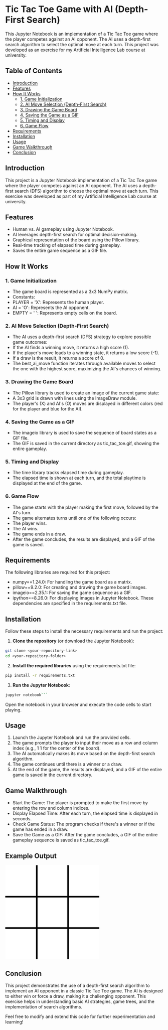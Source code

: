 # Tic Tac Toe Game with AI (Depth-First Search)
This Jupyter Notebook is an implementation of a Tic Tac Toe game where the player competes against an AI opponent. The AI uses a depth-first search algorithm to select the optimal move at each turn. This project was developed as an exercise for my Artificial Intelligence Lab course at university.

## Table of Contents
- [Introduction](#introduction)
- [Features](#features)
- [How It Works](#how-it-works)
  - [1. Game Initialization](#1-game-initialization)
  - [2. AI Move Selection (Depth-First Search)](#2-ai-move-selection-depth-first-search)
  - [3. Drawing the Game Board](#3-drawing-the-game-board)
  - [4. Saving the Game as a GIF](#4-saving-the-game-as-a-gif)
  - [5. Timing and Display](#5-timing-and-display)
  - [6. Game Flow](#6-game-flow)
- [Requirements](#requirements)
- [Installation](#installation)
- [Usage](#usage)
- [Game Walkthrough](#game-walkthrough)
- [Conclusion](#conclusion)

## Introduction
This project is a Jupyter Notebook implementation of a Tic Tac Toe game where the player competes against an AI opponent. The AI uses a depth-first search (DFS) algorithm to choose the optimal move at each turn. This exercise was developed as part of my Artificial Intelligence Lab course at university.

## Features
-  Human vs. AI gameplay using Jupyter Notebook.
-  AI leverages depth-first search for optimal decision-making.
-  Graphical representation of the board using the Pillow library.
-  Real-time tracking of elapsed time during gameplay.
-  Saves the entire game sequence as a GIF file.

## How It Works
### 1. Game Initialization
-  The game board is represented as a 3x3 NumPy matrix.
-  Constants:
  -  PLAYER = 'X': Represents the human player.
  -  AI = 'O': Represents the AI opponent.
  -  EMPTY = ' ': Represents empty cells on the board.

### 2. AI Move Selection (Depth-First Search)
-  The AI uses a depth-first search (DFS) strategy to explore possible game outcomes:
  -  If the AI finds a winning move, it returns a high score (1).
  -  If the player's move leads to a winning state, it returns a low score (-1).
  -  If a draw is the result, it returns a score of 0.
-  The best_ai_move function iterates through available moves to select the one with the highest score, maximizing the AI's chances of winning.

### 3. Drawing the Game Board
-  The Pillow library is used to create an image of the current game state:
  -  A 3x3 grid is drawn with lines using the ImageDraw module.
  -  The player's (X) and AI's (O) moves are displayed in different colors (red for the player and blue for the AI).
 
### 4. Saving the Game as a GIF
-  The imageio library is used to save the sequence of board states as a GIF file.
-  The GIF is saved in the current directory as tic_tac_toe.gif, showing the entire gameplay.

### 5. Timing and Display
-  The time library tracks elapsed time during gameplay.
-  The elapsed time is shown at each turn, and the total playtime is displayed at the end of the game.

### 6. Game Flow
-  The game starts with the player making the first move, followed by the AI's turn.
-  The game alternates turns until one of the following occurs:
  -  The player wins.
  -  The AI wins.
  -  The game ends in a draw.
-  After the game concludes, the results are displayed, and a GIF of the game is saved.

## Requirements
The following libraries are required for this project:

-  numpy==1.24.0: For handling the game board as a matrix.
-  pillow==9.2.0: For creating and drawing the game board images.
-  imageio==2.35.1: For saving the game sequence as a GIF.
-  ipython==8.26.0: For displaying images in Jupyter Notebook.
These dependencies are specified in the requirements.txt file.

## Installation
Follow these steps to install the necessary requirements and run the project:
1. **Clone the repository** (or download the Jupyter Notebook):
```bash
git clone <your-repository-link>
cd <your-repository-folder>
```
2. **Install the required libraries** using the requirements.txt file:
```bash
pip install -r requirements.txt
```
3. **Run the Jupyter Notebook**:
```bash
jupyter notebook```
```
Open the notebook in your browser and execute the code cells to start playing.

## Usage
1. Launch the Jupyter Notebook and run the provided cells.
2. The game prompts the player to input their move as a row and column index (e.g., 1 1 for the center of the board).
3. The AI automatically makes its move based on the depth-first search algorithm.
4. The game continues until there is a winner or a draw.
5. At the end of the game, the results are displayed, and a GIF of the entire game is saved in the current directory.

## Game Walkthrough
-  Start the Game: The player is prompted to make the first move by entering the row and column indices.
-  Display Elapsed Time: After each turn, the elapsed time is displayed in seconds.
-  Check Game Status: The program checks if there's a winner or if the game has ended in a draw.
-  Save the Game as a GIF: After the game concludes, a GIF of the entire gameplay sequence is saved as tic_tac_toe.gif.

## Example Output
![Tic Tac Toe Game](tic_tac_toe.gif)

## Conclusion
This project demonstrates the use of a depth-first search algorithm to implement an AI opponent in a classic Tic Tac Toe game. The AI is designed to either win or force a draw, making it a challenging opponent. This exercise helps in understanding basic AI strategies, game trees, and the implementation of search algorithms.

Feel free to modify and extend this code for further experimentation and learning!
